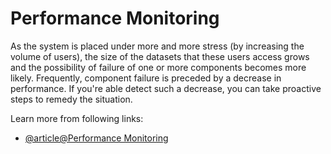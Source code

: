 # Performance Monitoring

As the system is placed under more and more stress (by increasing the volume of users), the size of the datasets that these users access grows and the possibility of failure of one or more components becomes more likely. Frequently, component failure is preceded by a decrease in performance. If you're able detect such a decrease, you can take proactive steps to remedy the situation.

Learn more from following links:

- [@article@Performance Monitoring](https://learn.microsoft.com/en-us/azure/architecture/best-practices/monitoring#performance-monitoring)
